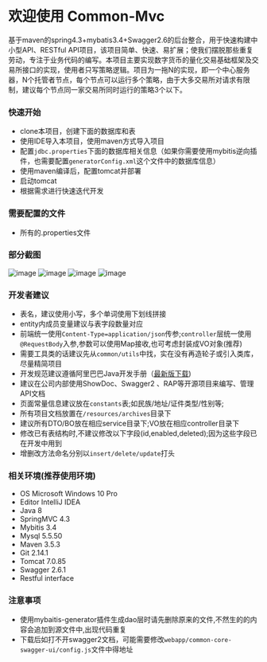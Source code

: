 # 欢迎使用 Common-Mvc
基于maven的spring4.3+mybatis3.4+Swagger2.6的后台整合，用于快速构建中小型API、RESTful API项目，该项目简单、快速、易扩展；使我们摆脱那些重复劳动，专注于业务代码的编写。本项目主要实现数字货币的量化交易基础框架及交易所接口的实现，使用者只写策略逻辑。项目为一拖N的实现，即一个中心服务器，N个托管者节点，每个节点可以运行多个策略，由于大多交易所对请求有限制，建议每个节点同一家交易所同时运行的策略3个以下。


### 快速开始
- clone本项目，创建下面的数据库和表
- 使用IDE导入本项目，使用maven方式导入项目
- 配置`jdbc.properties`下面的数据库相关信息（如果你需要使用mybitis逆向插件，也需要配置`generatorConfig.xml`这个文件中的数据库信息）
- 使用maven编译后，配置tomcat并部署
- 启动tomcat
- 根据需求进行快速迭代开发

### 需要配置的文件
- 所有的.properties文件

### 部分截图
![image](https://raw.githubusercontent.com/2bcoin/zheshiyigeniubidexiangmu/master/simg/1.png)
![image](https://raw.githubusercontent.com/2bcoin/zheshiyigeniubidexiangmu/master/simg/2.png)
![image](https://raw.githubusercontent.com/2bcoin/zheshiyigeniubidexiangmu/master/simg/3.png)
![image](https://raw.githubusercontent.com/2bcoin/zheshiyigeniubidexiangmu/master/simg/4.png)

### 开发者建议
- 表名，建议使用小写，多个单词使用下划线拼接
- entity内成员变量建议与表字段数量对应
- 前端统一使用`Content-Type=application/json`传参;`controller`层统一使用`@RequestBody`入参,参数可以使用Map接收,也可考虑封装成VO对象(推荐)
- 需要工具类的话建议先从`common/utils`中找，实在没有再造轮子或引入类库，尽量精简项目
- 开发规范建议遵循阿里巴巴Java开发手册（[最新版下载](https://github.com/lihengming/java-codes/blob/master/shared-resources/%E9%98%BF%E9%87%8C%E5%B7%B4%E5%B7%B4Java%E5%BC%80%E5%8F%91%E6%89%8B%E5%86%8CV1.2.0.pdf))
- 建议在公司内部使用ShowDoc、Swagger2 、RAP等开源项目来编写、管理API文档
- 页面常量信息建议放在`constants`表;如民族/地址/证件类型/性别等;
- 所有项目文档放置在`/resources/archives`目录下
- 建议所有DTO/BO放在相应service目录下;VO放在相应controller目录下
- 修改已有表结构时,不建议修改以下字段(id,enabled,deleted);因为这些字段已在开发中用到
- 增删改方法命名分别以`insert/delete/update`打头


### 相关环境(推荐使用环境)
- OS Microsoft Windows 10 Pro
- Editor IntelliJ IDEA
- Java 8
- SpringMVC 4.3
- Mybitis 3.4
- Mysql 5.5.50
- Maven 3.5.3
- Git 2.14.1
- Tomcat 7.0.85
- Swagger 2.6.1
- Restful interface


### 注意事项
- 使用mybaitis-generator插件生成dao层时请先删除原来的文件,不然生的的内容会追加到源文件中,出现代码重复
- 下载后如打不开swagger2文档，可能需要修改`webapp/common-core-swagger-ui/config.js`文件中得地址
